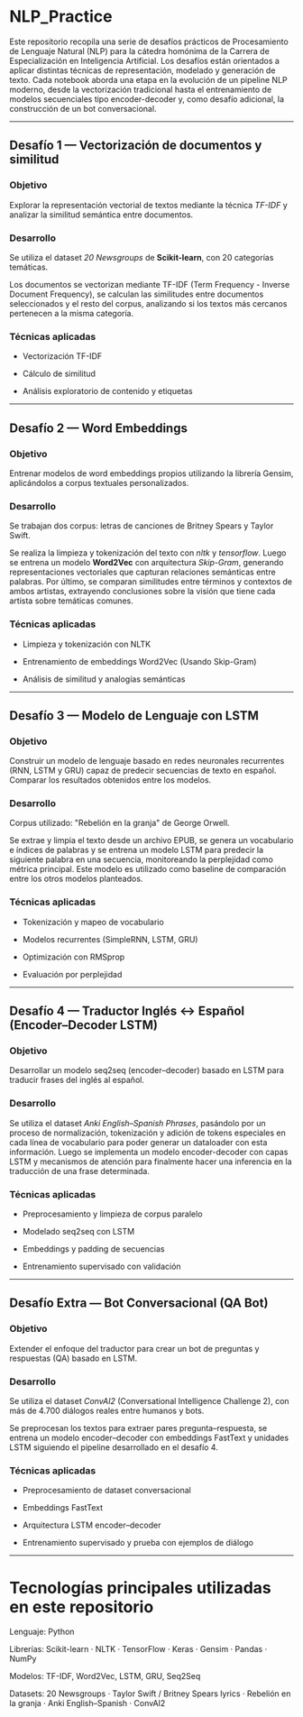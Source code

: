 # NLP_Practice

Este repositorio recopila una serie de desafíos prácticos de Procesamiento de Lenguaje Natural (NLP) para la cátedra homónima de la Carrera de Especialización en Inteligencia Artificial. Los desafíos están orientados a aplicar distintas técnicas de representación, modelado y generación de texto.
Cada notebook aborda una etapa en la evolución de un pipeline NLP moderno, desde la vectorización tradicional hasta el entrenamiento de modelos secuenciales tipo encoder-decoder y, como desafío adicional, la construcción de un bot conversacional.

---

## Desafío 1 — Vectorización de documentos y similitud

### Objetivo

Explorar la representación vectorial de textos mediante la técnica *TF-IDF* y analizar la similitud semántica entre documentos.

### Desarrollo

Se utiliza el dataset *20 Newsgroups* de **Scikit-learn**, con 20 categorías temáticas.

Los documentos se vectorizan mediante TF-IDF (Term Frequency - Inverse Document Frequency), se calculan las similitudes entre documentos seleccionados y el resto del corpus, analizando si los textos más cercanos pertenecen a la misma categoría.

### Técnicas aplicadas

* Vectorización TF-IDF

* Cálculo de similitud

* Análisis exploratorio de contenido y etiquetas

---

## Desafío 2 — Word Embeddings 

### Objetivo

Entrenar modelos de word embeddings propios utilizando la librería Gensim, aplicándolos a corpus textuales personalizados.

### Desarrollo

Se trabajan dos corpus: letras de canciones de Britney Spears y Taylor Swift.

Se realiza la limpieza y tokenización del texto con *nltk* y *tensorflow*. Luego se entrena un modelo **Word2Vec** con arquitectura *Skip-Gram*, generando representaciones vectoriales que capturan relaciones semánticas entre palabras. Por último, se comparan similitudes entre términos y contextos de ambos artistas, extrayendo conclusiones sobre la visión que tiene cada artista sobre temáticas comunes.

### Técnicas aplicadas

* Limpieza y tokenización con NLTK

* Entrenamiento de embeddings Word2Vec (Usando Skip-Gram)

* Análisis de similitud y analogías semánticas

---

## Desafío 3 — Modelo de Lenguaje con LSTM

### Objetivo

Construir un modelo de lenguaje basado en redes neuronales recurrentes (RNN, LSTM y GRU) capaz de predecir secuencias de texto en español. Comparar los resultados obtenidos entre los modelos.

### Desarrollo

Corpus utilizado: "Rebelión en la granja" de George Orwell.

Se extrae y limpia el texto desde un archivo EPUB, se genera un vocabulario e índices de palabras y se entrena un modelo LSTM para predecir la siguiente palabra en una secuencia, monitoreando la perplejidad como métrica principal. Este modelo es utilizado como baseline de comparación entre los otros modelos planteados.

### Técnicas aplicadas

* Tokenización y mapeo de vocabulario

* Modelos recurrentes (SimpleRNN, LSTM, GRU)

* Optimización con RMSprop

* Evaluación por perplejidad

---

## Desafío 4 — Traductor Inglés ↔ Español (Encoder–Decoder LSTM)

### Objetivo

Desarrollar un modelo seq2seq (encoder–decoder) basado en LSTM para traducir frases del inglés al español.

### Desarrollo

Se utiliza el dataset *Anki English–Spanish Phrases*, pasándolo por un proceso de normalización, tokenización y adición de tokens especiales en cada línea de vocabulario para poder generar un dataloader con esta información. Luego se implementa un modelo encoder-decoder con capas LSTM y mecanismos de atención para finalmente hacer una inferencia en la traducción de una frase determinada.

### Técnicas aplicadas

* Preprocesamiento y limpieza de corpus paralelo

* Modelado seq2seq con LSTM

* Embeddings y padding de secuencias

* Entrenamiento supervisado con validación

---

## Desafío Extra — Bot Conversacional (QA Bot)

### Objetivo

Extender el enfoque del traductor para crear un bot de preguntas y respuestas (QA) basado en LSTM.

### Desarrollo

Se utiliza el dataset *ConvAI2* (Conversational Intelligence Challenge 2), con más de 4.700 diálogos reales entre humanos y bots.

Se preprocesan los textos para extraer pares pregunta–respuesta, se entrena un modelo encoder–decoder con embeddings FastText y unidades LSTM siguiendo el pipeline desarrollado en el desafío 4.

### Técnicas aplicadas

* Preprocesamiento de dataset conversacional

* Embeddings FastText

* Arquitectura LSTM encoder–decoder

* Entrenamiento supervisado y prueba con ejemplos de diálogo

---

# Tecnologías principales utilizadas en este repositorio

Lenguaje: Python

Librerías: Scikit-learn · NLTK · TensorFlow · Keras · Gensim · Pandas · NumPy

Modelos: TF-IDF, Word2Vec, LSTM, GRU, Seq2Seq

Datasets: 20 Newsgroups · Taylor Swift / Britney Spears lyrics · Rebelión en la granja · Anki English–Spanish · ConvAI2
